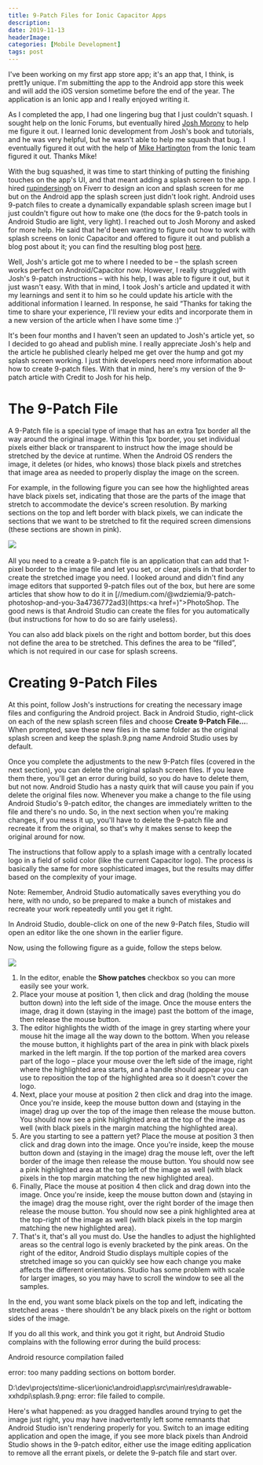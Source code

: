 ```yaml
---
title: 9-Patch Files for Ionic Capacitor Apps
description: 
date: 2019-11-13
headerImage: 
categories: [Mobile Development]
tags: post
---
```


I've been working on my first app store app; it's an app that, I think, is prett1y unique. I'm submitting the app to the Android app store this week and will add the iOS version sometime before the end of the year. The application is an Ionic app and I really enjoyed writing it.

As I completed the app, I had one lingering bug that I just couldn't squash. I sought help on the Ionic Forums, but eventually hired [Josh Morony](https://www.joshmorony.com/) to help me figure it out. I learned Ionic development from Josh's book and tutorials, and he was very helpful, but he wasn't able to help me squash that bug. I eventually figured it out with the help of [Mike Hartington](https://mhartington.io/) from the Ionic team figured it out. Thanks Mike!

With the bug squashed, it was time to start thinking of putting the finishing touches on the app's UI, and that meant adding a splash screen to the app. I hired [rupindersingh](https://www.fiverr.com/rupindersingh) on Fiverr to design an icon and splash screen for me but on the Android app the splash screen just didn't look right. Android uses 9-patch files to create a dynamically expandable splash screen image but I just couldn't figure out how to make one (the docs for the 9-patch tools in Android Studio are light, very light). I reached out to Josh Morony and asked for more help. He said that he'd been wanting to figure out how to work with splash screens on Ionic Capacitor and offered to figure it out and publish a blog post about it; you can find the resulting blog post [here](https://www.joshmorony.com/creating-a-dynamic-universal-splash-screen-for-capacitor-android/).

Well, Josh's article got me to where I needed to be – the splash screen works perfect on Android/Capacitor now. However, I really struggled with Josh's 9-patch instructions – with his help, I was able to figure it out, but it just wasn't easy. With that in mind, I took Josh's article and updated it with my learnings and sent it to him so he could update his article with the additional information I learned. In response, he said “Thanks for taking the time to share your experience, I'll review your edits and incorporate them in a new version of the article when I have some time :)”

It's been four months and I haven't seen an updated to Josh's article yet, so I decided to go ahead and publish mine. I really appreciate Josh's help and the article he published clearly helped me get over the hump and got my splash screen working. I just think developers need more information about how to create 9-patch files. With that in mind, here's my version of the 9-patch article with Credit to Josh for his help.

The 9-Patch File
================

A 9-Patch file is a special type of image that has an extra 1px border all the way around the original image. Within this 1px border, you set individual pixels either black or transparent to instruct how the image should be stretched by the device at runtime. When the Android OS renders the image, it deletes (or hides, who knows) those black pixels and stretches that image area as needed to properly display the image on the screen.

For example, in the following figure you can see how the highlighted areas have black pixels set, indicating that those are the parts of the image that stretch to accommodate the device's screen resolution. By marking sections on the top and left border with black pixels, we can indicate the sections that we want to be stretched to fit the required screen dimensions (these sections are shown in pink).

![](/images/2019/9-patch_01.png) 

All you need to a create a 9-patch file is an application that can add that 1-pixel border to the image file and let you set, or clear, pixels in that border to create the stretched image you need. I looked around and didn't find any image editors that supported 9-patch files out of the box, but here are some articles that show how to do it in [//medium.com/@wdziemia/9-patch-photoshop-and-you-3a4736772ad3](https:<a href=)">PhotoShop. The good news is that Android Studio can create the files for you automatically (but instructions for how to do so are fairly useless).

You can also add black pixels on the right and bottom border, but this does not define the area to be stretched. This defines the area to be “filled”, which is not required in our case for splash screens.

Creating 9-Patch Files
======================

At this point, follow Josh's instructions for creating the necessary image files and configuring the Android project. Back in Android Studio, right-click on each of the new splash screen files and choose **Create 9-Patch File...**. When prompted, save these new files in the same folder as the original splash screen and keep the splash.9.png name Android Studio uses by default.

Once you complete the adjustments to the new 9-Patch files (covered in the next section), you can delete the original splash screen files. If you leave them there, you'll get an error during build, so you do have to delete them, but not now. Android Studio has a nasty quirk that will cause you pain if you delete the original files now. Whenever you make a change to the file using Android Studio's 9-patch editor, the changes are immediately written to the file and there's no undo. So, in the next section when you're making changes, if you mess it up, you'll have to delete the 9-patch file and recreate it from the original, so that's why it makes sense to keep the original around for now.

The instructions that follow apply to a splash image with a centrally located logo in a field of solid color (like the current Capacitor logo). The process is basically the same for more sophisticated images, but the results may differ based on the complexity of your image.

Note: Remember, Android Studio automatically saves everything you do here, with no undo, so be prepared to make a bunch of mistakes and recreate your work repeatedly until you get it right.

In Android Studio, double-click on one of the new 9-Patch files, Studio will open an editor like the one shown in the earlier figure.

Now, using the following figure as a guide, follow the steps below.

![](/images/2019/9-patch_02.png)

1.  In the editor, enable the **Show patches** checkbox so you can more easily see your work.
2.  Place your mouse at position 1, then click and drag (holding the mouse button down) into the left side of the image. Once the mouse enters the image, drag it down (staying in the image) past the bottom of the image, then release the mouse button.
3.  The editor highlights the width of the image in grey starting where your mouse hit the image all the way down to the bottom. When you release the mouse button, it highlights part of the area in pink with black pixels marked in the left margin. If the top portion of the marked area covers part of the logo – place your mouse over the left side of the image, right where the highlighted area starts, and a handle should appear you can use to reposition the top of the highlighted area so it doesn't cover the logo.
4.  Next, place your mouse at position 2 then click and drag into the image. Once you're inside, keep the mouse button down and (staying in the image) drag up over the top of the image then release the mouse button. You should now see a pink highlighted area at the top of the image as well (with black pixels in the margin matching the highlighted area).
5.  Are you starting to see a pattern yet? Place the mouse at position 3 then click and drag down into the image. Once you're inside, keep the mouse button down and (staying in the image) drag the mouse left, over the left border of the image then release the mouse button. You should now see a pink highlighted area at the top left of the image as well (with black pixels in the top margin matching the new highlighted area).
6.  Finally, Place the mouse at position 4 then click and drag down into the image. Once you're inside, keep the mouse button down and (staying in the image) drag the mouse right, over the right border of the image then release the mouse button. You should now see a pink highlighted area at the top-right of the image as well (with black pixels in the top margin matching the new highlighted area).
7.  That's it, that's all you must do. Use the handles to adjust the highlighted areas so the central logo is evenly bracketed by the pink areas. On the right of the editor, Android Studio displays multiple copies of the stretched image so you can quickly see how each change you make affects the different orientations. Studio has some problem with scale for larger images, so you may have to scroll the window to see all the samples.

In the end, you want some black pixels on the top and left, indicating the stretched areas - there shouldn't be any black pixels on the right or bottom sides of the image.

If you do all this work, and think you got it right, but Android Studio complains with the following error during the build process:

Android resource compilation failed

error: too many padding sections on bottom border.

D:\\dev\\projects\\time-slicer\\ionic\\android\\app\\src\\main\\res\\drawable-xxhdpi\\splash.9.png: error: file failed to compile.

Here's what happened: as you dragged handles around trying to get the image just right, you may have inadvertently left some remnants that Android Studio isn't rendering properly for you. Switch to an image editing application and open the image, if you see more black pixels than Android Studio shows in the 9-patch editor, either use the image editing application to remove all the errant pixels, or delete the 9-patch file and start over.
